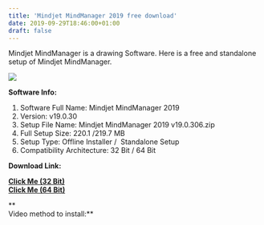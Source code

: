 ```yaml
---
title: 'Mindjet MindManager 2019 free download'
date: 2019-09-29T18:46:00+01:00
draft: false
---
```


Mindjet MindManager is a drawing Software. Here is a free and standalone setup of Mindjet MindManager.  
  

[![](https://1.bp.blogspot.com/-66pRPctX2PM/XZDsvfzfwwI/AAAAAAAAANU/yzyfHBvqAMMHW1qiroittIlEUovLZgeDQCLcBGAsYHQ/s1600/download%2B%25283%2529.jpg)](https://1.bp.blogspot.com/-66pRPctX2PM/XZDsvfzfwwI/AAAAAAAAANU/yzyfHBvqAMMHW1qiroittIlEUovLZgeDQCLcBGAsYHQ/s1600/download%2B%25283%2529.jpg)

  

  

  

**Software Info:**

1.  Software Full Name: Mindjet MindManager 2019 
2.  Version: v19.0.30
3.  Setup File Name: Mindjet MindManager 2019 v19.0.306.zip
4.  Full Setup Size: 220.1 /219.7 MB
5.  Setup Type: Offline Installer /  Standalone Setup
6.  Compatibility Architecture: 32 Bit / 64 Bit 

**Download Link:**

**[Click Me (32 Bit)](https://mega.nz/#!rDJUHQzZ!QlQSm0ARhhpyIlCYpkTr8RAZliPqh2Nl04fBBxbeWZE)**  
**[Click Me (64 Bit)](https://mega.nz/#!yeYAWaQQ!DjJugUyWPISSfW8mJ-yrSyfoOqYj2k4ezvg1IHpaXA0)**  
  
**  
Video method to install:**